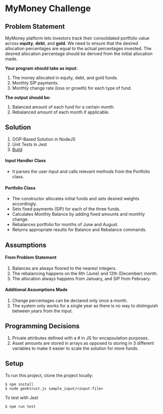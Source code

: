 

# MyMoney Challenge

## Problem Statement

MyMoney platform lets investors track their consolidated portfolio value across **equity**, **debt**, and **gold**. We need to
ensure that the desired allocation percentages are equal to the actual percentages invested. The desired allocation
percentage should be derived from the initial allocation made.

**Your program should take as input:**

1. The money allocated in equity, debt, and gold funds.
2. Monthly SIP payments.
3. Monthly change rate (loss or growth) for each type of fund.

**The output should be:**

1. Balanced amount of each fund for a certain month.
2. Rebalanced amount of each month if applicable.

## Solution

1. OOP-Based Solution in NodeJS
2. Unit Tests in Jest
3. [Build](https://github.com/geektrust/coding-problem-artefacts/blob/master/NodeJS/README.md)

#### Input Handler Class
- It parses the user input and calls relevant methods from the Portfolio class.
  
#### Portfolio Class
- The constructor allocates initial funds and sets desired weights accordingly.
- Sets fixed payments (SIP) for each of the three funds.
- Calculates Monthly Balance by adding fixed amounts and monthly change.
- Rebalances portfolio for months of June and August.
- Returns appropriate results for Balance and Rebalance commands.

## Assumptions

#### From Problem Statement

1. Balances are always floored to the nearest integers.
2. The rebalancing happens on the 6th (June) and 12th (December) month.
3. The allocation always happens from January, and SIP from February.

#### Additional Assumptions Made

1. Change percentages can be declared only once a month.
2. The system only works for a single year as there is no way to distinguish between years from the input.

## Programming Decisions

1. Private attributes defined with a # in JS for encapsulation purposes.
2. Asset amounts are stored in arrays as opposed to storing in 3 different variables to make it easier to scale the solution for more funds.

## Setup

To run this project, clone the project locally:

```
$ npm install
$ node geektrust.js sample_input/<input-file>
```
To test with Jest
```
$ npm run test
```
